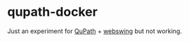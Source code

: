 # qupath-docker

Just an experiment for [QuPath](https://github.com/qupath/qupath) + [webswing](https://www.webswing.org/) but not working.
